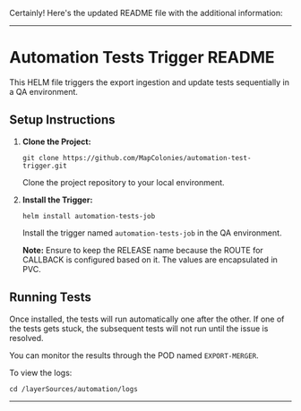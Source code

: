 Certainly! Here's the updated README file with the additional information:

---

# Automation Tests Trigger README

This HELM file triggers the export ingestion and update tests sequentially in a QA environment.

## Setup Instructions

1. **Clone the Project:**
   ```
   git clone https://github.com/MapColonies/automation-test-trigger.git
   ```
   Clone the project repository to your local environment.

2. **Install the Trigger:**
   ```
   helm install automation-tests-job
   ```
   Install the trigger named `automation-tests-job` in the QA environment.

   **Note:** Ensure to keep the RELEASE name because the ROUTE for CALLBACK is configured based on it. The values are encapsulated in PVC.

## Running Tests

Once installed, the tests will run automatically one after the other. If one of the tests gets stuck, the subsequent tests will not run until the issue is resolved.

You can monitor the results through the POD named `EXPORT-MERGER`.

To view the logs:
```
cd /layerSources/automation/logs
```

---

